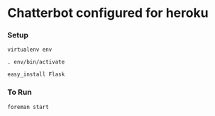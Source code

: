 # Chatterbot configured for heroku

### Setup
    virtualenv env

    . env/bin/activate

    easy_install Flask
   
### To Run   
    foreman start